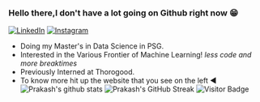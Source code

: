 ### Hello there,I don't have a lot going on Github right now :grin:
<p align ="left">
  <a href="https://www.linkedin.com/in/prakash-baburaj-761074173/">
<img src="https://img.shields.io/badge/-LinkedIn-%233781da" alt="LinkedIn"/></a>
  <a href="https://www.instagram.com/pranksterprakash/">
<img src="https://img.shields.io/badge/-Instagram-%23eb13a5" alt="Instagram" /></a> 
</p>
  
* Doing my Master's in Data Science in PSG.
* Interested in the Various Frontier of Machine Learning! *less code and more breaktimes*
* Previously Interned at Thorogood.
* To know more hit up the website that you see on the left :arrow_backward:
![Prakash's github stats](https://github-readme-stats.vercel.app/api?username=prakashclt)
![Prakash's GitHub Streak](https://github-readme-streak-stats.herokuapp.com/?user=prakashclt) 
![Visitor Badge](https://visitor-badge.laobi.icu/badge?page_id=prakashclt)



